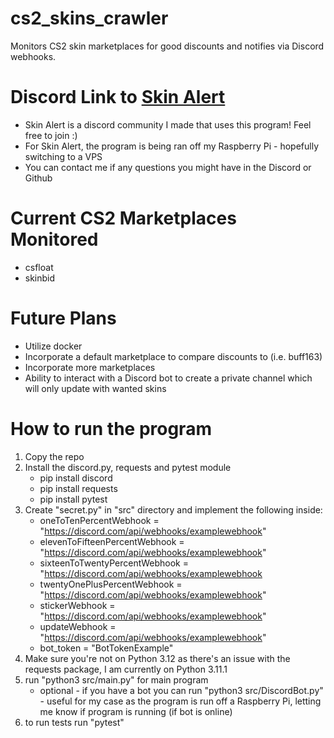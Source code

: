 # cs2_skins_crawler
Monitors CS2 skin marketplaces for good discounts and notifies via Discord webhooks.

# Discord Link to [Skin Alert](https://discord.gg/uMHSyhzMNU)
- Skin Alert is a discord community I made that uses this program! Feel free to join :)
- For Skin Alert, the program is being ran off my Raspberry Pi - hopefully switching to a VPS
- You can contact me if any questions you might have in the Discord or Github

# Current CS2 Marketplaces Monitored
- csfloat
- skinbid

# Future Plans
- Utilize docker
- Incorporate a default marketplace to compare discounts to (i.e. buff163)
- Incorporate more marketplaces
- Ability to interact with a Discord bot to create a private channel which will only update with wanted skins

# How to run the program
1. Copy the repo
2. Install the discord.py, requests and pytest module
   - pip install discord
   - pip install requests
   - pip install pytest
3. Create "secret.py" in "src" directory and implement the following inside:
   - oneToTenPercentWebhook = "https://discord.com/api/webhooks/examplewebhook"
   - elevenToFifteenPercentWebhook = "https://discord.com/api/webhooks/examplewebhook"
   - sixteenToTwentyPercentWebhook = "https://discord.com/api/webhooks/examplewebhook
   - twentyOnePlusPercentWebhook = "https://discord.com/api/webhooks/examplewebhook"
   - stickerWebhook = "https://discord.com/api/webhooks/examplewebhook"
   - updateWebhook = "https://discord.com/api/webhooks/examplewebhook"
   - bot_token = "BotTokenExample"
5. Make sure you're not on Python 3.12 as there's an issue with the requests package, I am currently on Python 3.11.1
6. run "python3 src/main.py" for main program
   - optional - if you have a bot you can  run "python3 src/DiscordBot.py" - useful for my case as the program is run off a Raspberry Pi, letting me know if program is running (if bot is online)
7. to run tests run "pytest"
